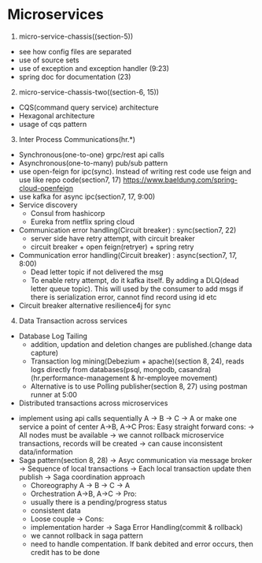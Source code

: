 # Microservices

1) micro-service-chassis((section-5))
  - see how config files are separated 
  - use of source sets 
  - use of exception and exception handler (9:23)
  - spring doc for documentation (23)

2) micro-service-chassis-two((section-6, 15))
  - CQS(command query service) architecture
  - Hexagonal architecture
  - usage of cqs pattern

3) Inter Process Communications(hr.*)
  - Synchronous(one-to-one) grpc/rest api calls
  - Asynchronous(one-to-many) pub/sub pattern
  - use open-feign for ipc(sync). Instead of writing rest code use feign and use like repo code(section7, 17)
    https://www.baeldung.com/spring-cloud-openfeign
  - use kafka for async ipc(section7, 17, 9:00)
  - Service discovery
    * Consul from hashicorp
    * Eureka from netflix spring cloud
  - Communication error handling(Circuit breaker) : sync(section7, 22)
    * server side have retry attempt, with circuit breaker
    * circuit breaker + open feign(retryer) + spring retry 
  - Communication error handling(Circuit breaker) : async(section7, 17, 8:00)
    * Dead letter topic if not delivered the msg
    * To enable retry attempt, do it kafka itself. By adding a DLQ(dead letter queue topic). This will used by the consumer
      to add msgs if there is serialization error, cannot find record using id etc
  - Circuit breaker alternative resilience4j for sync

4) Data Transaction across services
  - Database Log Tailing
    * addition, updation and deletion changes are published.(change data capture)
    * Transaction log mining(Debezium + apache)(section 8, 24), reads logs directly from databases(psql, mongodb, casandra)(hr.performance-management & hr-employee movement)
    * Alternative is to use Polling publisher(section  8, 27) using postman runner at 5:00
  - Distributed transactions across microservices
   * implement using api calls sequentially A -> B -> C -> A or make one service a point of center A->B, A->C
     Pros: Easy straight forward
     cons: 
        -> All nodes must be available
        -> we cannot rollback microservice transactions, records will be created
        -> can cause inconsistent data/information
   * Saga pattern(section 8, 28)
      -> Asyc communication via message broker
      -> Sequence of local transactions
      -> Each local transaction update then publish
      -> Saga coordination approach
        - Choreography A -> B -> C -> A
        - Orchestration A->B, A->C
      -> Pro: 
        - usually there is a pending/progress status
        - consistent data
        - Loose couple
      -> Cons: 
        - implementation harder
      -> Saga Error Handling(commit & rollback)
        - we cannot rollback in saga pattern
        - need to handle compentation. If bank debited and error occurs, then credit has to be done 